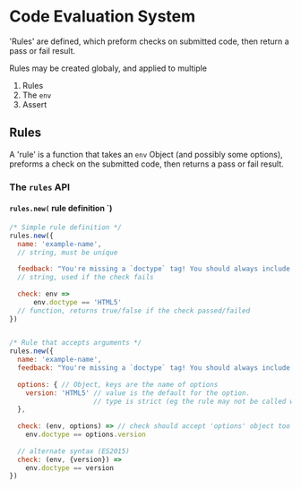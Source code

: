 # Code Evaluation System

'Rules' are defined, which preform checks on submitted code, then return a pass or fail result.

Rules may be created globaly, and applied to multiple

1. Rules
2. The `env`
3. Assert

## Rules

A 'rule' is a function that takes an `env` Object (and possibly some options), preforms a check on the submitted code, then returns a pass or fail result.

### The `rules` API

#### `rules.new(` rule definition `)

```javascript
/* Simple rule definition */
rules.new({
  name: 'example-name', 
  // string, must be unique
  
  feedback: "You're missing a `doctype` tag! You should always include a doctype declaration",
  // string, used if the check fails
  
  check: env =>
      env.doctype == 'HTML5'
  // function, returns true/false if the check passed/failed
})


/* Rule that accepts arguments */
rules.new({
  name: 'example-name', 
  feedback: "You're missing a `doctype` tag! You should always include a doctype declaration",  
  
  options: { // Object, keys are the name of options
    version: 'HTML5' // value is the default for the option. 
                     // type is strict (eg the rule may not be called with an array if the default is a string)
  }, 
  
  check: (env, options) => // check should accept 'options' object too
    env.doctype == options.version
      
  // alternate syntax (ES2015)
  check: (env, {version}) =>
    env.doctype == version
})
```
